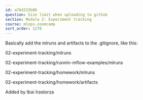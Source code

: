 ```yaml
---
id: a76d315b86
question: Size limit when uploading to github
section: Module 2: Experiment tracking
course: mlops-zoomcamp
sort_order: 1270
---
```


Basically add the mlruns and artifacts to the .gitignore, like this:

02-experiment-tracking/mlruns

02-experiment-tracking/runnin-mflow-examples/mlruns

02-experiment-tracking/homework/mlruns

02-experiment-tracking/homework/artifacts

Added by Ibai Irastorza

